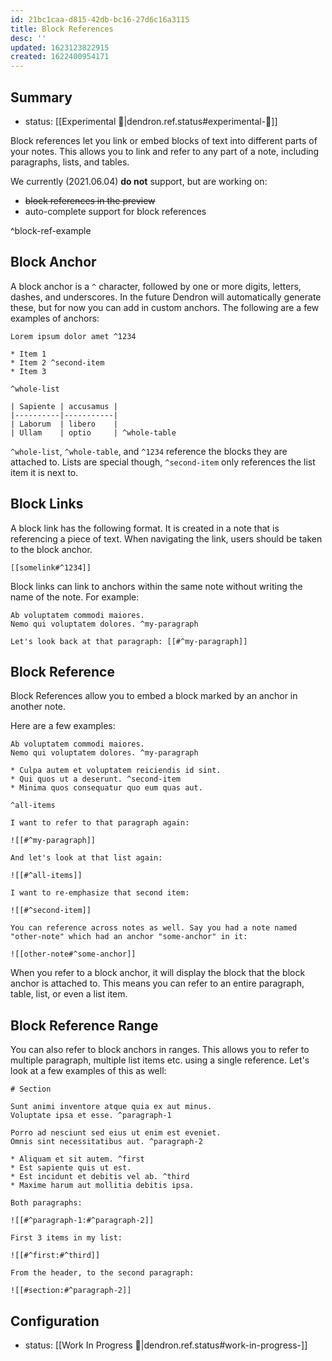 ```yaml
---
id: 21bc1caa-d815-42db-bc16-27d6c16a3115
title: Block References
desc: ''
updated: 1623123822915
created: 1622400954171
---
```



## Summary
- status: [[Experimental 🧪|dendron.ref.status#experimental-🧪]]

Block references let you link or embed blocks of text into different parts of your notes. This allows you to link and refer to any part of a note, including paragraphs, lists, and tables.

We currently (2021.06.04) **do not** support, but are working on:
* ~~block references in the preview~~
* auto-complete support for block references

^block-ref-example


## Block Anchor

A block anchor is a `^` character, followed by one or more digits, letters, dashes, and underscores. In the future Dendron will automatically generate these, but for now you can add in custom anchors. The following are a few examples of anchors:

```
Lorem ipsum dolor amet ^1234

* Item 1
* Item 2 ^second-item
* Item 3

^whole-list

| Sapiente | accusamus |
|----------|-----------|
| Laborum  | libero    |
| Ullam    | optio     | ^whole-table
```

`^whole-list`, `^whole-table`, and `^1234` reference the blocks they are attached to. Lists are special though, `^second-item` only references the list item it is next to.

## Block Links

A block link has the following format. It is created in a note that is referencing a piece of text. When navigating the link, users should be taken to the block anchor. 

```
[[somelink#^1234]]
```

Block links can link to anchors within the same note without writing the name of the note. For example:

```
Ab voluptatem commodi maiores.
Nemo qui voluptatem dolores. ^my-paragraph

Let's look back at that paragraph: [[#^my-paragraph]]
```

## Block Reference

Block References allow you to embed a block marked by an anchor in another note. 

Here are a few examples:

```
Ab voluptatem commodi maiores.
Nemo qui voluptatem dolores. ^my-paragraph

* Culpa autem et voluptatem reiciendis id sint.
* Qui quos ut a deserunt. ^second-item
* Minima quos consequatur quo eum quas aut.

^all-items

I want to refer to that paragraph again:

![[#^my-paragraph]]

And let's look at that list again:

![[#^all-items]]

I want to re-emphasize that second item:

![[#^second-item]]

You can reference across notes as well. Say you had a note named "other-note" which had an anchor "some-anchor" in it:

![[other-note#^some-anchor]]
```


When you refer to a block anchor, it will display the block that the block anchor is attached to. This means you can refer to an entire paragraph, table, list, or even a list item.

## Block Reference Range

You can also refer to block anchors in ranges. This allows you to refer to multiple paragraph, multiple list items etc. using a single reference. Let's look at a few examples of this as well:

```
# Section

Sunt animi inventore atque quia ex aut minus.
Voluptate ipsa et esse. ^paragraph-1

Porro ad nesciunt sed eius ut enim est eveniet.
Omnis sint necessitatibus aut. ^paragraph-2

* Aliquam et sit autem. ^first
* Est sapiente quis ut est.
* Est incidunt et debitis vel ab. ^third
* Maxime harum aut mollitia debitis ipsa.

Both paragraphs:

![[#^paragraph-1:#^paragraph-2]]

First 3 items in my list:

![[#^first:#^third]]

From the header, to the second paragraph:

![[#section:#^paragraph-2]]
```



## Configuration
- status: [[Work In Progress 🚧|dendron.ref.status#work-in-progress-]]
